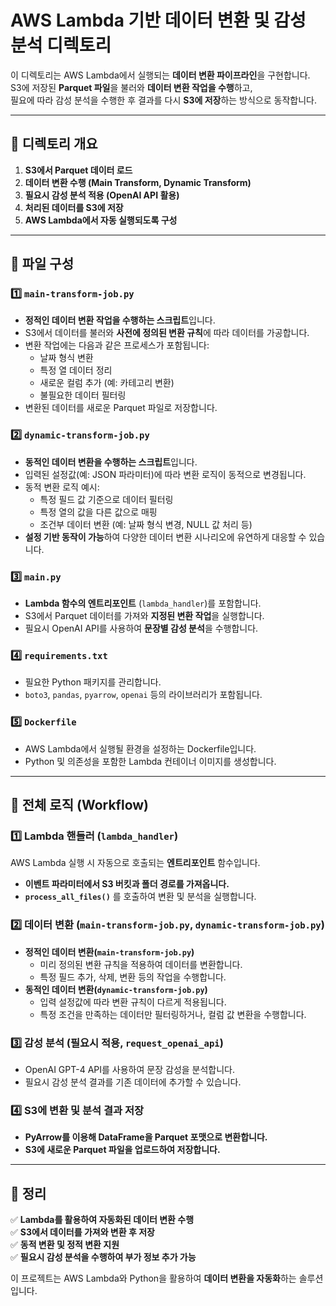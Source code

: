 # AWS Lambda 기반 데이터 변환 및 감성 분석 디렉토리

이 디렉토리는 AWS Lambda에서 실행되는 **데이터 변환 파이프라인**을 구현합니다.  
S3에 저장된 **Parquet 파일**을 불러와 **데이터 변환 작업을 수행**하고,  
필요에 따라 감성 분석을 수행한 후 결과를 다시 **S3에 저장**하는 방식으로 동작합니다.

---

## 📌 디렉토리 개요

1. **S3에서 Parquet 데이터 로드**  
2. **데이터 변환 수행 (Main Transform, Dynamic Transform)**  
3. **필요시 감성 분석 적용 (OpenAI API 활용)**  
4. **처리된 데이터를 S3에 저장**  
5. **AWS Lambda에서 자동 실행되도록 구성**  

---

## 📂 파일 구성

### 1️⃣ `main-transform-job.py`
- **정적인 데이터 변환 작업을 수행하는 스크립트**입니다.
- S3에서 데이터를 불러와 **사전에 정의된 변환 규칙**에 따라 데이터를 가공합니다.
- 변환 작업에는 다음과 같은 프로세스가 포함됩니다:
  - 날짜 형식 변환
  - 특정 열 데이터 정리
  - 새로운 컬럼 추가 (예: 카테고리 변환)
  - 불필요한 데이터 필터링
- 변환된 데이터를 새로운 Parquet 파일로 저장합니다.

### 2️⃣ `dynamic-transform-job.py`
- **동적인 데이터 변환을 수행하는 스크립트**입니다.
- 입력된 설정값(예: JSON 파라미터)에 따라 변환 로직이 동적으로 변경됩니다.
- 동적 변환 로직 예시:
  - 특정 필드 값 기준으로 데이터 필터링
  - 특정 열의 값을 다른 값으로 매핑
  - 조건부 데이터 변환 (예: 날짜 형식 변경, NULL 값 처리 등)
- **설정 기반 동작이 가능**하여 다양한 데이터 변환 시나리오에 유연하게 대응할 수 있습니다.

### 3️⃣ `main.py`
- **Lambda 함수의 엔트리포인트** (`lambda_handler`)를 포함합니다.
- S3에서 Parquet 데이터를 가져와 **지정된 변환 작업**을 실행합니다.
- 필요시 OpenAI API를 사용하여 **문장별 감성 분석**을 수행합니다.

### 4️⃣ `requirements.txt`
- 필요한 Python 패키지를 관리합니다.
- `boto3`, `pandas`, `pyarrow`, `openai` 등의 라이브러리가 포함됩니다.

### 5️⃣ `Dockerfile`
- AWS Lambda에서 실행될 환경을 설정하는 Dockerfile입니다.
- Python 및 의존성을 포함한 Lambda 컨테이너 이미지를 생성합니다.

---

## 🔄 전체 로직 (Workflow)

### 1️⃣ Lambda 핸들러 (`lambda_handler`)
AWS Lambda 실행 시 자동으로 호출되는 **엔트리포인트** 함수입니다.
- **이벤트 파라미터에서 S3 버킷과 폴더 경로를 가져옵니다.**
- **`process_all_files()`** 를 호출하여 변환 및 분석을 실행합니다.

### 2️⃣ 데이터 변환 (`main-transform-job.py`, `dynamic-transform-job.py`)
- **정적인 데이터 변환(`main-transform-job.py`)**
  - 미리 정의된 변환 규칙을 적용하여 데이터를 변환합니다.
  - 특정 필드 추가, 삭제, 변환 등의 작업을 수행합니다.
- **동적인 데이터 변환(`dynamic-transform-job.py`)**
  - 입력 설정값에 따라 변환 규칙이 다르게 적용됩니다.
  - 특정 조건을 만족하는 데이터만 필터링하거나, 컬럼 값 변환을 수행합니다.

### 3️⃣ 감성 분석 (필요시 적용, `request_openai_api`)
- OpenAI GPT-4 API를 사용하여 문장 감성을 분석합니다.
- 필요시 감성 분석 결과를 기존 데이터에 추가할 수 있습니다.

### 4️⃣ S3에 변환 및 분석 결과 저장
- **PyArrow를 이용해 DataFrame을 Parquet 포맷으로 변환합니다.**
- **S3에 새로운 Parquet 파일을 업로드하여 저장합니다.**

---

## 📝 정리

✅ **Lambda를 활용하여 자동화된 데이터 변환 수행**  
✅ **S3에서 데이터를 가져와 변환 후 저장**  
✅ **동적 변환 및 정적 변환 지원**  
✅ **필요시 감성 분석을 수행하여 부가 정보 추가 가능**  

이 프로젝트는 AWS Lambda와 Python을 활용하여 **데이터 변환을 자동화**하는 솔루션입니다.


